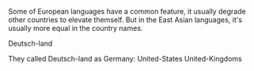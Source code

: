 Some of European languages have a common feature, it usually degrade other countries to elevate themself. 
But in the East Asian languages, it's usually more equal in the country names.

Deutsch-land

They called Deutsch-land as Germany:
United-States
United-Kingdoms